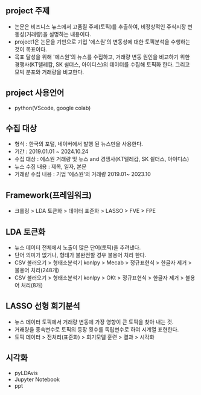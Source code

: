 ## project 주제
- 논문은 비즈니스 뉴스에서 고품질 주제(토픽)를 추출하여, 비정상적인 주식시장 변동성(거래량)을 설명하는 내용이다.
- project1은 논문을 기반으로 기업 '에스원'의 변동성에 대한 토픽분석을 수행하는 것이 목표이다.
- 목표 달성을 위해 '에스원'의 뉴스를 수집하고, 거래량 변동 원인을 비교하기 위한 경쟁사(KT텔레캅, SK 쉴더스, 아이디스)의 데이터를 수집해 토픽화 한다. 그리고 모빅 분포와 거래량을 비교한다.
## project 사용언어 
- python(VScode, google colab)
## 수집 대상
- 형식 : 한국의 포털, 네이버에서 발행 된 뉴스만을 사용한다.
- 기간 : 2019.01.01 ~ 2024.10.24
- 수집 대상 : 에스원 거래량 및 뉴스 and 경쟁사(KT텔레캅, SK 쉴더스, 아이디스)
- 뉴스 수집 내용 : 제목, 일자, 본문
- 거래량 수집 내용 : 기업 '에스원'의 거래량 2019.01~ 2023.10
## Framework(프레임워크)
- 크롤링 > LDA 토큰화 > 데이터 표준화 > LASSO > FVE > FPE
## LDA 토큰화
- 뉴스 데이터 전체에서 노출이 많은 단어(토픽)을 추려낸다.
- 단어 의미가 없거나, 형태가 불완전할 경우 불용어 처리 한다. 
- CSV 불러오기 > 형태소분석기 konlpy > Mecab > 정규표현식 > 한글자 제거 > 불용어 처리(248개)
- CSV 불러오기 > 형태소분석기 konlpy >  OKt  > 정규표현식 > 한글자 제거 > 불용어 처리(8개)

## LASSO 선형 회기분석
- 뉴스 데이터 토픽에서 거래량 변동에 가장 영향이 큰 토픽을 찾아 내는 것.
- 거래량을 종속변수로 토픽의 등장 횟수를 독립변수로 하여 시계열 표현한다.
- 토픽 데이터 > 전처리(표준화) > 회기모델 훈련 > 결과 > 시각화

## 시각화
- pyLDAvis
- Jupyter Notebook
- ppt
